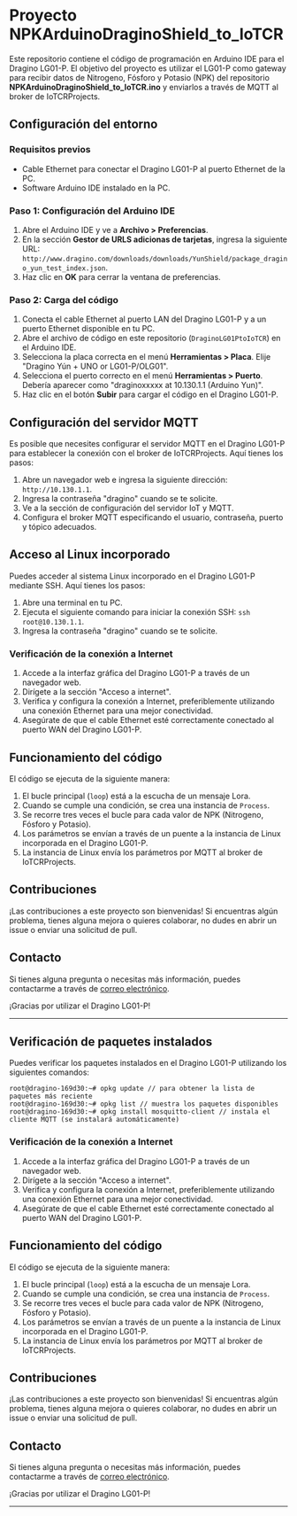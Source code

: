 # Proyecto NPKArduinoDraginoShield_to_IoTCR

Este repositorio contiene el código de programación en Arduino IDE para el Dragino LG01-P. El objetivo del proyecto es utilizar el LG01-P como gateway para recibir datos de Nitrogeno, Fósforo y Potasio (NPK) del repositorio **NPKArduinoDraginoShield_to_IoTCR.ino** y enviarlos a través de MQTT al broker de IoTCRProjects. 

## Configuración del entorno

### Requisitos previos

- Cable Ethernet para conectar el Dragino LG01-P al puerto Ethernet de la PC.
- Software Arduino IDE instalado en la PC.

### Paso 1: Configuración del Arduino IDE

1. Abre el Arduino IDE y ve a **Archivo > Preferencias**.
2. En la sección **Gestor de URLS adicionas de tarjetas**, ingresa la siguiente URL: `http://www.dragino.com/downloads/downloads/YunShield/package_dragino_yun_test_index.json`.
3. Haz clic en **OK** para cerrar la ventana de preferencias.

### Paso 2: Carga del código

1. Conecta el cable Ethernet al puerto LAN del Dragino LG01-P y a un puerto Ethernet disponible en tu PC.
2. Abre el archivo de código en este repositorio (`DraginoLG01PtoIoTCR`) en el Arduino IDE.
3. Selecciona la placa correcta en el menú **Herramientas > Placa**. Elije "Dragino Yún + UNO or LG01-P/OLG01".
4. Selecciona el puerto correcto en el menú **Herramientas > Puerto**. Debería aparecer como "draginoxxxxx at 10.130.1.1 (Arduino Yun)".
5. Haz clic en el botón **Subir** para cargar el código en el Dragino LG01-P.

## Configuración del servidor MQTT

Es posible que necesites configurar el servidor MQTT en el Dragino LG01-P para establecer la conexión con el broker de IoTCRProjects. Aquí tienes los pasos:

1. Abre un navegador web e ingresa la siguiente dirección: `http://10.130.1.1`.
2. Ingresa la contraseña "dragino" cuando se te solicite.
3. Ve a la sección de configuración del servidor IoT y MQTT.
4. Configura el broker MQTT especificando el usuario, contraseña, puerto y tópico adecuados.

## Acceso al Linux incorporado

Puedes acceder al sistema Linux incorporado en el Dragino LG01-P mediante SSH. Aquí tienes los pasos:

1. Abre una terminal en tu PC.
2. Ejecuta el siguiente comando para iniciar la conexión SSH: `ssh root@10.130.1.1`.
3. Ingresa la contraseña "dragino" cuando se te solicite.

### Verificación de la conexión a Internet

1. Accede a la interfaz gráfica del Dragino LG01-P a través de un navegador web.
2. Dirígete a la sección "Acceso a internet".
3. Verifica y configura la conexión a Internet, preferiblemente utilizando una conexión Ethernet para una mejor conectividad.
4. Asegúrate de que el cable Ethernet esté correctamente conectado al puerto WAN del Dragino LG01-P.

## Funcionamiento del código

El código se ejecuta de la siguiente manera:

1. El bucle principal (`loop`) está a la escucha de un mensaje Lora.
2. Cuando se cumple una condición, se crea una instancia de `Process`.
3. Se recorre tres veces el bucle para cada valor de NPK (Nitrogeno, Fósforo y Potasio).
4. Los parámetros se envían a través de un puente a la instancia de Linux incorporada en el Dragino LG01-P.
5. La instancia de Linux envía los parámetros por MQTT al broker de IoTCRProjects.

## Contribuciones

¡Las contribuciones a este proyecto son bienvenidas! Si encuentras algún problema, tienes alguna mejora o quieres colaborar, no dudes en abrir un issue o enviar una solicitud de pull.

## Contacto

Si tienes alguna pregunta o necesitas más información, puedes contactarme a través de [correo electrónico](mailto:tu-email@example.com).

¡Gracias por utilizar el Dragino LG01-P!

---   

## Verificación de paquetes instalados

Puedes verificar los paquetes instalados en el Dragino LG01-P utilizando los siguientes comandos:

```shell
root@dragino-169d30:~# opkg update // para obtener la lista de paquetes más reciente
root@dragino-169d30:~# opkg list // muestra los paquetes disponibles
root@dragino-169d30:~# opkg install mosquitto-client // instala el cliente MQTT (se instalará automáticamente)
````

### Verificación de la conexión a Internet

1. Accede a la interfaz gráfica del Dragino LG01-P a través de un navegador web.
2. Dirígete a la sección "Acceso a internet".
3. Verifica y configura la conexión a Internet, preferiblemente utilizando una conexión Ethernet para una mejor conectividad.
4. Asegúrate de que el cable Ethernet esté correctamente conectado al puerto WAN del Dragino LG01-P.

## Funcionamiento del código

El código se ejecuta de la siguiente manera:

1. El bucle principal (`loop`) está a la escucha de un mensaje Lora.
2. Cuando se cumple una condición, se crea una instancia de `Process`.
3. Se recorre tres veces el bucle para cada valor de NPK (Nitrogeno, Fósforo y Potasio).
4. Los parámetros se envían a través de un puente a la instancia de Linux incorporada en el Dragino LG01-P.
5. La instancia de Linux envía los parámetros por MQTT al broker de IoTCRProjects.

## Contribuciones

¡Las contribuciones a este proyecto son bienvenidas! Si encuentras algún problema, tienes alguna mejora o quieres colaborar, no dudes en abrir un issue o enviar una solicitud de pull.

## Contacto

Si tienes alguna pregunta o necesitas más información, puedes contactarme a través de [correo electrónico](mailto:rrojasl@iscr.com).

¡Gracias por utilizar el Dragino LG01-P!

---



